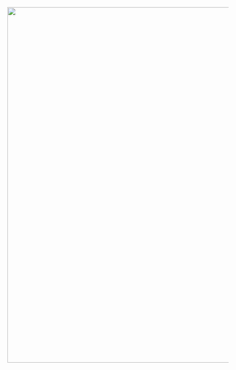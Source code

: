 <p align="center">
  <img width="1698" height="809" alt="image" src="https://github.com/user-attachments/assets/371b5176-637e-466f-ab05-a1b941e798b0" />
</p>


